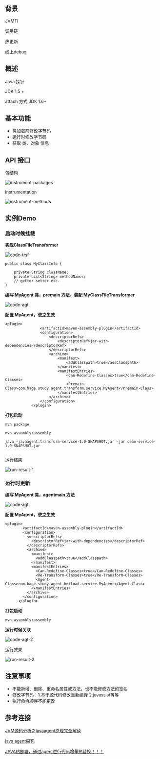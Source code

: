 

## 背景

JVMTI

调用链

热更新

线上debug

## 概述

Java 探针

JDK 1.5 +

attach 方式 JDK 1.6+

## 基本功能

- 类加载前修改字节码
- 运行时修改字节码
- 获取 类、对象 信息

## API 接口

包结构 

![instrument-packages](.\images\instrument-packages.png)

Instrumentation

![instrument-methods](.\images\instrument-methods.png)

## 实例Demo

### 启动时候挂载

**实现ClassFileTransformer**

![code-trsf](.\images\code-trsf.png)

```
public class MyClassInfo {

    private String className;
    private List<String> methodNames;
    // getter setter etc.
}
```

**编写 MyAgent 类，premain 方法，装配 MyClassFileTransformer**

![code-agt](.\images\code-agt.png)

**配置 MyAgent，使之生效**

```
<plugin>
                <artifactId>maven-assembly-plugin</artifactId>
                <configuration>
                    <descriptorRefs>
                        <descriptorRef>jar-with-dependencies</descriptorRef>
                    </descriptorRefs>
                    <archive>
                        <manifest>
                            <addClasspath>true</addClasspath>
                        </manifest>
                        <manifestEntries>
                            <Can-Redefine-Classes>true</Can-Redefine-Classes>
                            <Premain-Class>com.bage.study.agent.transform.service.MyAgent</Premain-Class>
                        </manifestEntries>
                    </archive>
                </configuration>
            </plugin>
```

**打包启动**

```
mvn package 

mvn assembly:assembly

java -javaagent:transform-service-1.0-SNAPSHOT.jar -jar demo-service-1.0-SNAPSHOT.jar


```

运行结果

![run-result-1](.\images\run-result-1.png)



### 运行时更新



**编写 MyAgent 类，agentmain 方法**

![code-agt](.\images\code-agt.png)

**配置 MyAgent，使之生效**

```
<plugin>
        <artifactId>maven-assembly-plugin</artifactId>
        <configuration>
          <descriptorRefs>
            <descriptorRef>jar-with-dependencies</descriptorRef>
          </descriptorRefs>
          <archive>
            <manifest>
              <addClasspath>true</addClasspath>
            </manifest>
            <manifestEntries>
              <Can-Redefine-Classes>true</Can-Redefine-Classes>
              <Re-Transform-Classes>true</Re-Transform-Classes>
              <Agent-Class>com.bage.study.agent.hotload.service.MyAgent</Agent-Class>
            </manifestEntries>
          </archive>
        </configuration>
      </plugin>
```

**打包启动**

```
mvn assembly:assembly

```



**运行时候关联**

![code-agt-2](.\images\code-agt-2.png)



运行效果

![run-result-2](.\images\run-result-2.png)

## 注意事项

- 不能新增、删除、重命名属性或方法，也不能修改方法的签名
- 修改字节码：1.基于源代码修改重新编译 2.javassist等等
- 执行命令顺序不能更改



## 参考连接

[JVM源码分析之javaagent原理完全解读](http://lovestblog.cn/blog/2015/09/14/javaagent/)

[java agent探究](https://zhuanlan.zhihu.com/p/74255330)

[JAVA热部署，通过agent进行代码增量热替换！！！](http://www.manongjc.com/detail/19-xyhrjmatcudvkdo.html)





